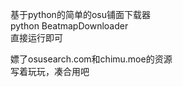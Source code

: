 基于python的简单的osu铺面下载器  
python BeatmapDownloader  
直接运行即可  



嫖了osusearch.com和chimu.moe的资源  
写着玩玩，凑合用吧  

